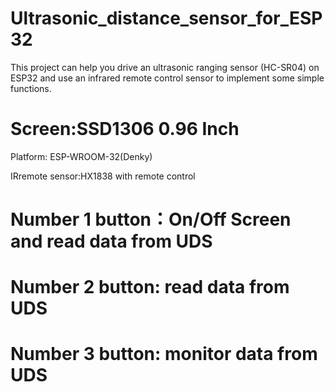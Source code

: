 # Ultrasonic_distance_sensor_for_ESP32
This project can help you drive an ultrasonic ranging sensor (HC-SR04) on ESP32 and use an infrared remote control sensor to implement some simple functions.
# Screen:SSD1306 0.96 Inch

Platform: ESP-WROOM-32(Denky)

IRremote sensor:HX1838 with remote control
# Number 1 button：On/Off Screen and read data from UDS
# Number 2 button: read data from UDS
# Number 3 button: monitor data from UDS
